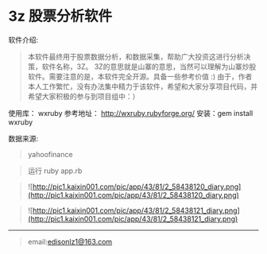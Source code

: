 # 3z 股票分析软件 #
软件介绍:
> 本软件最终用于股票数据分析，和数据采集，帮助广大投资这进行分析决策，软件名称，3Z。
> 3Z的意思就是山寨的意思，当然可以理解为山寨炒股软件。需要注意的是，本软件完全开源。具备一些参考价值 :)
> 由于，作者本人工作繁忙，没有办法集中精力于该软件，希望和大家分享项目代码，并希望大家积极的参与到项目组中：）

使用库：
wxruby
参考地址： http://wxruby.rubyforge.org/
安装：gem install wxruby

数据来源:
> yahoofinance

> 运行 ruby app.rb

> ![http://pic1.kaixin001.com/pic/app/43/81/2_58438120_diary.png](http://pic1.kaixin001.com/pic/app/43/81/2_58438120_diary.png)

> ![http://pic1.kaixin001.com/pic/app/43/81/2_58438121_diary.png](http://pic1.kaixin001.com/pic/app/43/81/2_58438121_diary.png)


---

> email:edisonlz1@163.com